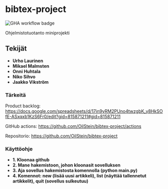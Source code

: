 # bibtex-project

![GHA workflow badge](https://github.com/OilStein/bibtex-project/actions/workflows/main.yml/badge.svg)

Ohjelmistotuotanto miniprojekti

## Tekijät
- **Urho Laurinen**
- **Mikael Malmsten**
- **Onni Huhtala**
- **Niko Sihvo**
- **Jaakko Vikström**

### Tärkeitä

Product backlog: https://docs.google.com/spreadsheets/d/17in9yRM2PUno4twzgbK_y8HkSOfE-ASxqxb1KzS6Fr0/edit?gid=815871211#gid=815871211

GitHub actions: https://github.com/OilStein/bibtex-project/actions

Repositorio: https://github.com/OilStein/bibtex-project


### Käyttöohje
- **1. Kloonaa github**
- **2. Mane hakemistoon, johon kloonasit sovelluksen**
- **3. Aja sovellus hakemistosta komennolla (python main.py)**
- **4. Komennot: new (lisää uusi artikkeli), list (näyttää tallennetut artikkelit), quit (sovellus sulkeutuu)**